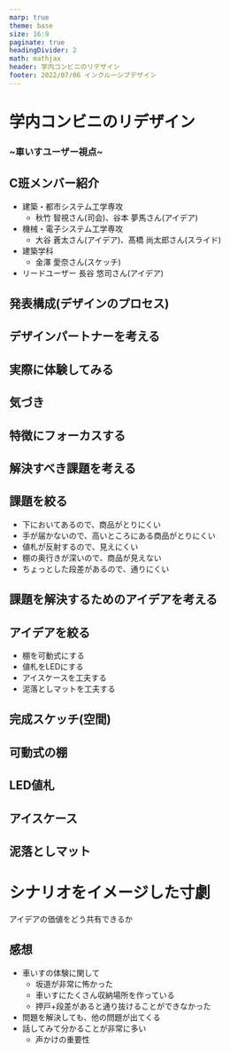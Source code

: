 ```yaml
---
marp: true
theme: base
size: 16:9
paginate: true
headingDivider: 2
math: mathjax
header: 学内コンビニのリデザイン
footer: 2022/07/06 インクルーシブデザイン
---
```


# 学内コンビニのリデザイン
### ~車いすユーザー視点~
<!--
_class: lead
_paginate: false
_header: ""
-->


## C班メンバー紹介
<!--
_class:
_header: 
-->
- 建築・都市システム工学専攻
  - 秋竹 智視さん(司会)、谷本 夢馬さん(アイデア)
- 機械・電子システム工学専攻
  - 大谷 蒼太さん(アイデア)、髙橋 尚太郎さん(スライド)
- 建築学科
  - 金澤 愛奈さん(スケッチ)
- リードユーザー 長谷 悠司さん(アイデア)

## 発表構成(デザインのプロセス)



## デザインパートナーを考える
<!--
header: "**イメージ**>>体験>>フォーカス>>課題発見>>アイデア>>価値"
-->


## 実際に体験してみる
<!--
header: "イメージ>>**体験**>>フォーカス>>課題発見>>アイデア>>価値"
-->

## 気づき



## 特徴にフォーカスする
<!--
header: "イメージ>>体験>>**フォーカス**>>課題発見>>アイデア>>価値"
-->


## 解決すべき課題を考える
<!--
header: "イメージ>>体験>>フォーカス>>**課題発見**>>アイデア>>価値"
-->

## 課題を絞る
- 下においてあるので、商品がとりにくい
- 手が届かないので、高いところにある商品がとりにくい
- 値札が反射するので、見えにくい
- 棚の奥行きが深いので、商品が見えない
- ちょっとした段差があるので、通りにくい

## 課題を解決するためのアイデアを考える
<!--
header: "イメージ>>体験>>フォーカス>>課題発見>>**アイデア**>>価値"
-->


## アイデアを絞る
- 棚を可動式にする
- 値札をLEDにする
- アイスケースを工夫する
- 泥落としマットを工夫する


## 完成スケッチ(空間)

## 可動式の棚

## LED値札

## アイスケース

## 泥落としマット

# シナリオをイメージした寸劇
<!--
_class: lead
_paginate: false
header: "イメージ>>体験>>フォーカス>>課題発見>>アイデア>>**価値**"
-->
アイデアの価値をどう共有できるか
## 感想
<!--
header: ""
-->
- 車いすの体験に関して
  - 坂道が非常に怖かった
  - 車いすにたくさん収納場所を作っている
  - 押戸+段差があると通り抜けることができなかった
- 問題を解決しても、他の問題が出てくる
- 話してみて分かることが非常に多い
  - 声かけの重要性